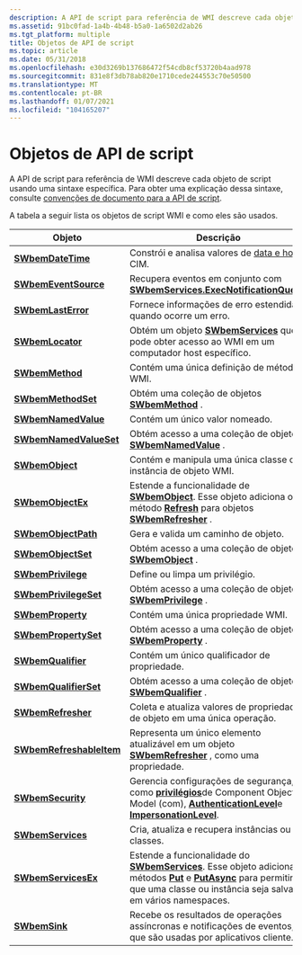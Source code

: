 ```yaml
---
description: A API de script para referência de WMI descreve cada objeto de script usando uma sintaxe específica. Para obter uma explicação dessa sintaxe, consulte Convenções de documento para a API de script.
ms.assetid: 91bc0fad-1a4b-4b48-b5a0-1a6502d2ab26
ms.tgt_platform: multiple
title: Objetos de API de script
ms.topic: article
ms.date: 05/31/2018
ms.openlocfilehash: e30d3269b137686472f54cdb8cf53720b4aad978
ms.sourcegitcommit: 831e8f3db78ab820e1710cede244553c70e50500
ms.translationtype: MT
ms.contentlocale: pt-BR
ms.lasthandoff: 01/07/2021
ms.locfileid: "104165207"
---
```

# <a name="scripting-api-objects"></a>Objetos de API de script

A API de script para referência de WMI descreve cada objeto de script usando uma sintaxe específica. Para obter uma explicação dessa sintaxe, consulte [convenções de documento para a API de script](document-conventions-for-the-scripting-api.md).

A tabela a seguir lista os objetos de script WMI e como eles são usados.



| Objeto                                               | Descrição                                                                                                                                                                                                                                            |
|------------------------------------------------------|--------------------------------------------------------------------------------------------------------------------------------------------------------------------------------------------------------------------------------------------------------|
| [**SWbemDateTime**](swbemdatetime.md)               | Constrói e analisa valores de [data e hora](date-and-time-format.md) CIM.                                                                                                                                                                                 |
| [**SWbemEventSource**](swbemeventsource.md)         | Recupera eventos em conjunto com [**SWbemServices.ExecNotificationQuery**](swbemservices-execnotificationquery.md).                                                                                                                               |
| [**SWbemLastError**](swbemlasterror.md)             | Fornece informações de erro estendidas quando ocorre um erro.                                                                                                                                                                                              |
| [**SWbemLocator**](swbemlocator.md)                 | Obtém um objeto [**SWbemServices**](swbemservices.md) que pode obter acesso ao WMI em um computador host específico.                                                                                                                                     |
| [**SWbemMethod**](swbemmethod.md)                   | Contém uma única definição de método WMI.                                                                                                                                                                                                               |
| [**SWbemMethodSet**](swbemmethodset.md)             | Obtém uma coleção de objetos [**SWbemMethod**](swbemmethod.md) .                                                                                                                                                                                       |
| [**SWbemNamedValue**](swbemnamedvalue.md)           | Contém um único valor nomeado.                                                                                                                                                                                                                         |
| [**SWbemNamedValueSet**](swbemnamedvalueset.md)     | Obtém acesso a uma coleção de objetos [**SWbemNamedValue**](swbemnamedvalue.md) .                                                                                                                                                                     |
| [**SWbemObject**](swbemobject.md)                   | Contém e manipula uma única classe ou instância de objeto WMI.                                                                                                                                                                                        |
| [**SWbemObjectEx**](swbemobjectex.md)               | Estende a funcionalidade de [**SWbemObject**](swbemobject.md). Esse objeto adiciona o método [**Refresh**](swbemrefresher-refresh.md) para objetos [**SWbemRefresher**](swbemrefresher.md) .                                                           |
| [**SWbemObjectPath**](swbemobjectpath.md)           | Gera e valida um caminho de objeto.                                                                                                                                                                                                                |
| [**SWbemObjectSet**](swbemobjectset.md)             | Obtém acesso a uma coleção de objetos [**SWbemObject**](swbemobject.md) .                                                                                                                                                                             |
| [**SWbemPrivilege**](swbemprivilege.md)             | Define ou limpa um privilégio.                                                                                                                                                                                                                            |
| [**SWbemPrivilegeSet**](swbemprivilegeset.md)       | Obtém acesso a uma coleção de objetos [**SWbemPrivilege**](swbemprivilege.md) .                                                                                                                                                                       |
| [**SWbemProperty**](swbemproperty.md)               | Contém uma única propriedade WMI.                                                                                                                                                                                                                        |
| [**SWbemPropertySet**](swbempropertyset.md)         | Obtém acesso a uma coleção de objetos [**SWbemProperty**](swbemproperty.md) .                                                                                                                                                                         |
| [**SWbemQualifier**](swbemqualifier.md)             | Contém um único qualificador de propriedade.                                                                                                                                                                                                                  |
| [**SWbemQualifierSet**](swbemqualifierset.md)       | Obtém acesso a uma coleção de objetos [**SWbemQualifier**](swbemqualifier.md) .                                                                                                                                                                       |
| [**SWbemRefresher**](swbemrefresher.md)             | Coleta e atualiza valores de propriedade de objeto em uma única operação.                                                                                                                                                                                          |
| [**SWbemRefreshableItem**](swbemrefreshableitem.md) | Representa um único elemento atualizável em um objeto [**SWbemRefresher**](swbemrefresher.md) , como uma propriedade.                                                                                                                                     |
| [**SWbemSecurity**](swbemsecurity.md)               | Gerencia configurações de segurança, como [**privilégios**](swbemsecurity-privileges.md)de Component Object Model (com), [**AuthenticationLevel**](swbemsecurity-authenticationlevel.md)e [**ImpersonationLevel**](swbemsecurity-impersonationlevel.md).   |
| [**SWbemServices**](swbemservices.md)               | Cria, atualiza e recupera instâncias ou classes.                                                                                                                                                                                                  |
| [**SWbemServicesEx**](swbemservicesex.md)           | Estende a funcionalidade do [**SWbemServices**](swbemservices.md). Esse objeto adiciona os métodos [**Put**](swbemservicesex-put.md) e [**PutAsync**](swbemservicesex-putasync.md) para permitir que uma classe ou instância seja salva em vários namespaces. |
| [**SWbemSink**](swbemsink.md)                       | Recebe os resultados de operações assíncronas e notificações de eventos, que são usadas por aplicativos cliente.                                                                                                                                        |



 

 

 




